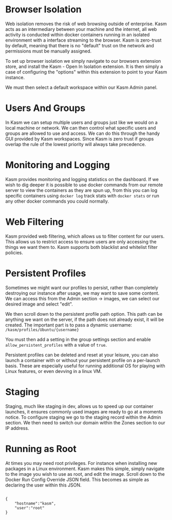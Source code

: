 # Browser Isolation

Web isolation removes the risk of web browsing outside of enterprise. Kasm acts as an intermediary between your machine and the internet, all web activity is conducted within docker containers running in an isolated environment with a interface streaming to the browser. Kasm is zero-trust by default, meaning that there is no "default" trust on the network and permissions must be manually assigned.

To set up browser isolation we simply navigate to our browsers extension store, and install the Kasm - Open In Isolation extension. It is then simply a case of configuring the "options" within this extension to point to your Kasm instance.

We must then select a default workspace within our Kasm Admin panel.

# Users And Groups

In Kasm we can setup multiple users and groups just like we would on a local machine or network. We can then control what specific users and groups are allowed to use and access. We can do this through the handy GUI provided by Kasm workspaces. Since Kasm is zero trust if groups overlap the rule of the lowest priority will always take precedence.

# Monitoring and Logging

Kasm provides monitoring and logging statistics on the dashboard. If we wish to dig deeper it is possible to use docker commands from our remote server to view the containers as they are spun up, from this you can log specific containers using ````docker log```` track stats with ````docker stats```` or run any other docker commands you could normally.

# Web Filtering

Kasm provided web filtering, which allows us to filter content for our users. This allows us to restrict access to ensure users are only accessing the things we want them to. Kasm supports both blacklist and whitelist filter policies.

# Persistent Profiles

Sometimes we might want our profiles to persist, rather than completely destroying our instance after usage, we may want to save some content. We can access this from the Admin section -> images, we can select our desired image and select "edit".

We then scroll down to the persistent profile path option. This path can be anything we want on the server, if the path does not already exist, it will be created. The important part is to pass a dynamic username: ```/kasm/profiles/Ubuntu/{username}```

You must then add a setting in the group settings section and enable ```allow_persistent_profiles```
with a value of ```true```.

Persistent profiles can be deleted and reset at your leisure, you can also launch a container with or without your persistent profile on a per-launch basis. These are especially useful for running additional OS for playing with Linux features, or even devving in a linux VM.

# Staging

Staging, much like staging in dev, allows us to speed up our container launches, it ensures commonly used images are ready to go at a moments notice. To configure staging we go to the staging record within the Admin section. We then need to switch our domain within the Zones section to our IP address.

# Running as Root

At times you may need root privileges. For instance when installing new packages in a Linux environment.
Kasm makes this simple, simply navigate to the image you wish to use as root, and edit the image. Scroll
down to the Docker Run Config Override JSON field. This becomes as simple as declaring the user within this JSON.

<pre>
<code>
{
    "hostname":"kasm",
    "user":"root"
}
</code>
</pre>